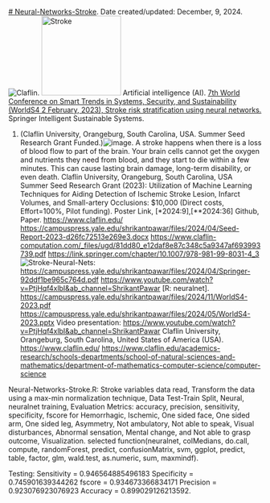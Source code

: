[# Neural-Networks-Stroke](https://campuspress.yale.edu/shrikantpawar/files/2023/08/Smart-trends-in-systems-certificate.pdf). Date created/updated: December, 9, 2024.
![Claflin](https://github.com/spawar2/Neural-Networks-Stroke/assets/25118302/f6d2aff8-a896-4f69-b035-bf8265ee4a6e).
<img width="158" alt="Stroke" src="https://github.com/spawar2/Neural-Networks-Stroke/assets/25118302/3c111b32-4812-427a-966d-eb07dc26bf46">
Artificial intelligence (AI).
[7th World Conference on Smart Trends in Systems, Security, and Sustainability (WorldS4 2 February, 2023), Stroke risk stratification using neural networks.](https://worlds4.co.uk/agenda.html)
Springer Intelligent Sustainable Systems.
1.	(Claflin University,  Orangeburg, South Carolina, USA. Summer Seed Research Grant Funded.)![image](https://github.com/spawar2/Neural-Networks-Stroke/assets/25118302/40e803e5-4adc-4648-a4f8-98519fba15fb).
A stroke happens when there is a loss of blood flow to part of the brain. Your brain cells cannot get the oxygen and nutrients they need from blood, and they start to die within a few minutes. This can cause lasting brain damage, long-term disability, or even death.
Claflin University, Orangeburg, South Carolina, USA  Summer Seed Research Grant (2023): Utilization of Machine Learning Techniques for Aiding Detection of Ischemic Stroke Lesion, Infarct Volumes, and Small-artery Occlusions: $10,000 (Direct costs, Effort=100%, Pilot funding). Poster Link, [*2024:9],[**2024:36] Github, Paper. 
https://www.claflin.edu/
https://campuspress.yale.edu/shrikantpawar/files/2024/04/Seed-Report-2023-d26fc72513e269e3.docx
https://www.claflin-computation.com/_files/ugd/81dd80_e12daf8e87c348c5a9347af693993739.pdf
https://link.springer.com/chapter/10.1007/978-981-99-8031-4_3
![Stroke-Neural-Nets:](https://github.com/spawar2/Neural-Networks-Stroke/assets/25118302/9a7074ca-b34f-43f9-8664-b8ac01c36a06) https://campuspress.yale.edu/shrikantpawar/files/2024/04/Springer-92ddf1be965c764d.pdf
https://www.youtube.com/watch?v=PtjHqf4xlbI&ab_channel=ShrikantPawar
[R: neuralnet].
https://campuspress.yale.edu/shrikantpawar/files/2024/11/WorldS4-2023.pdf
https://campuspress.yale.edu/shrikantpawar/files/2024/05/WorldS4-2023.pptx
Video presentation: https://www.youtube.com/watch?v=PtjHqf4xlbI&ab_channel=ShrikantPawar
Claflin University, Orangeburg, South Carolina, United States of America (USA). 
https://www.claflin.edu/ https://www.claflin.edu/academics-research/schools-departments/school-of-natural-sciences-and-mathematics/department-of-mathematics-computer-science/computer-science

Neural-Networks-Stroke.R: Stroke variables data read, Transform the data using a max-min normalization technique, Data Test-Train Split, Neural, neuralnet training, Evaluation Metrics: accuracy, precision, sensitivity, specificity, fscore for Hemorrhagic, Ischemic, One sided face, One sided arm, One sided leg, Asymmetry, Not ambulatory, Not able to speak, Visual disturbances, Abnormal sensation, Mental change, and Not able to grasp outcome, Visualization.
selected function(neuralnet, colMedians, do.call, compute, randomForest, predict, confusionMatrix, svm, ggplot, predict, table, factor, glm, wald.test, as.numeric, sum, maxmindf).

Testing: 
Sensitivity = 0.946564885496183
Specificity = 0.745901639344262
fscore = 0.934673366834171
Precision = 0.923076923076923
Accuracy = 0.899029126213592. 

